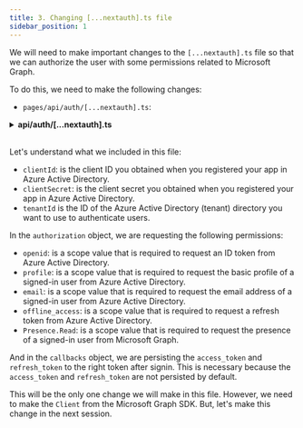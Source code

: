 ```yaml
---
title: 3. Changing [...nextauth].ts file
sidebar_position: 1
---
```


We will need to make important changes to the `[...nextauth].ts` file so that we can authorize the user with some permissions related to Microsoft Graph.

To do this, we need to make the following changes:

- `pages/api/auth/[...nextauth].ts`:

<details><summary><b>api/auth/[...nextauth].ts</b></summary>
<br/>

```ts
/**
 * file: pages/api/auth/[...nextauth].ts
 * description: file responsible for the authenticate an user using AAD Provider
 * data: 10/28/2022
 * author: Glaucia Lemos <Twitter: @glaucia_lemos86>
 */

import NextAuth, { NextAuthOptions } from "next-auth";
import AzureADProvider from 'next-auth/providers/azure-ad';

export const authOptions: NextAuthOptions = {
  providers: [
    AzureADProvider({
      clientId: process.env.AZURE_AD_CLIENT_ID,
      clientSecret: process.env.AZURE_AD_CLIENT_SECRET,
      tenantId: process.env.AZURE_AD_TENANT_ID,
      authorization: {
        params: {
          scope: 'openid profile email offline_access Presence.Read'
        }
      }
    }),
  ],
  callbacks: {
    async jwt({ token, account }) {
      // Persist the OAuth access_token to the right token after signin
      if (account) {
        token.accessToken = account.access_token;
        token.refreshToken = account.refresh_token;
      }

      return token;
    }
  }
}

export default NextAuth(authOptions);
```

</details>
<br/>

Let's understand what we included in this file:

- `clientId`: is the client ID you obtained when you registered your app in Azure Active Directory.
- `clientSecret`: is the client secret you obtained when you registered your app in Azure Active Directory.
- `tenantId` is the ID of the Azure Active Directory (tenant) directory you want to use to authenticate users.

In the `authorization` object, we are requesting the following permissions:

- `openid`: is a scope value that is required to request an ID token from Azure Active Directory.
- `profile`: is a scope value that is required to request the basic profile of a signed-in user from Azure Active Directory.
- `email`: is a scope value that is required to request the email address of a signed-in user from Azure Active Directory.
- `offline_access`: is a scope value that is required to request a refresh token from Azure Active Directory.
- `Presence.Read`: is a scope value that is required to request the presence of a signed-in user from Microsoft Graph.

And in the `callbacks` object, we are persisting the `access_token` and `refresh_token` to the right token after signin. This is necessary because the `access_token` and `refresh_token` are not persisted by default.

This will be the only one change we will make in this file. However, we need to make the `Client` from the Microsoft Graph SDK. But, let's make this change in the next session.